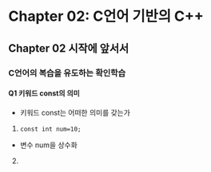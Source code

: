 # Chapter 02: C언어 기반의 C++
## Chapter 02 시작에 앞서서
### C언어의 복습을 유도하는 확인학습
#### Q1 키워드 const의 의미
- 키워드 const는 어떠한 의미를 갖는가
1. `const int num=10;`
  - 변수 num을 상수화
2. 